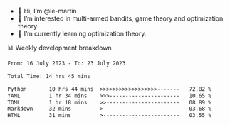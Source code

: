 - 👋 Hi, I’m @le-martin
- 👀 I’m interested in multi-armed bandits, game theory and optimization theory.
- 🌱 I’m currently learning optimization theory.
<!---- 💞️ I’m looking to collaborate on ...
- 📫 How to reach me ...-->

<!---
Tutorial for using WakaTime stats in GitHub profile: https://github.com/athul/waka-readme
-->

📊 Weekly development breakdown
<!--START_SECTION:waka-->

```txt
From: 16 July 2023 - To: 23 July 2023

Total Time: 14 hrs 45 mins

Python       10 hrs 44 mins  >>>>>>>>>>>>>>>>>>-------   72.82 %
YAML         1 hr 34 mins    >>>----------------------   10.65 %
TOML         1 hr 18 mins    >>-----------------------   08.89 %
Markdown     32 mins         >------------------------   03.68 %
HTML         31 mins         >------------------------   03.55 %
```

<!--END_SECTION:waka-->

<!---
le-martin/le-martin is a ✨ special ✨ repository because its `README.md` (this file) appears on your GitHub profile.
You can click the Preview link to take a look at your changes.
--->
